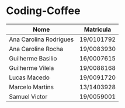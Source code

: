 # Coding-Coffee

|Nome|Matricula|
|----|---------|
|Ana Carolina Rodrigues|19/0101792|
|Ana Caroline Rocha|19/0083930|
|Guilherme Basilio|16/0007615|
|Guilherme Vilela |19/0088168
|Lucas Macedo |19/0091720|
|Marcelo Martins|13/1403928|
|Samuel Victor |19/0059001|
